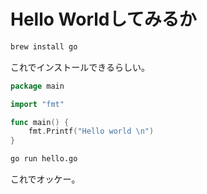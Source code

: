 

# Hello Worldしてみるか

```bash
brew install go
```

これでインストールできるらしい。

```go
package main

import "fmt"

func main() {
    fmt.Printf("Hello world \n")
}
```

```bash
go run hello.go
```

これでオッケー。
